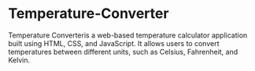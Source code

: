 # Temperature-Converter
Temperature Converteris a web-based temperature calculator application built using HTML, CSS, and JavaScript. It allows users to convert temperatures between different units, such as Celsius, Fahrenheit, and Kelvin.
